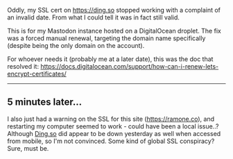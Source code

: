 Oddly, my SSL cert on https://ding.so stopped working with a complaint of an invalid date. From what I could tell it was in fact still valid.

This is for my Mastodon instance hosted on a DigitalOcean droplet. The fix was a forced manual renewal, targeting the domain name specifically (despite being the only domain on the account).

For whoever needs it (probably me at a later date), this was the doc that resolved it: https://docs.digitalocean.com/support/how-can-i-renew-lets-encrypt-certificates/

---
5 minutes later...
---

I also just had a warning on the SSL for this site (https://ramone.co), and restarting my computer seemed to work - could have been a local issue..?
Although [Ding.so](https://ding.so) did appear to be down yesterday as well when accessed from mobile, so I'm not convinced. Some kind of global SSL conspiracy? Sure, must be.

